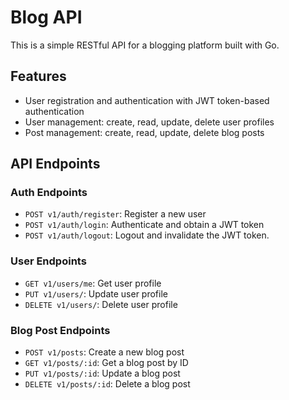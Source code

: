 # Blog API

This is a simple RESTful API for a blogging platform built with Go.

## Features

- User registration and authentication with JWT token-based authentication
- User management: create, read, update, delete user profiles
- Post management: create, read, update, delete blog posts

## API Endpoints

### Auth Endpoints

- `POST v1/auth/register`: Register a new user
- `POST v1/auth/login`: Authenticate and obtain a JWT token
- `POST v1/auth/logout`: Logout and invalidate the JWT token.

### User Endpoints

- `GET v1/users/me`: Get user profile
- `PUT v1/users/`: Update user profile
- `DELETE v1/users/`: Delete user profile

### Blog Post Endpoints

- `POST v1/posts`: Create a new blog post
- `GET v1/posts/:id`: Get a blog post by ID
- `PUT v1/posts/:id`: Update a blog post
- `DELETE v1/posts/:id`: Delete a blog post


